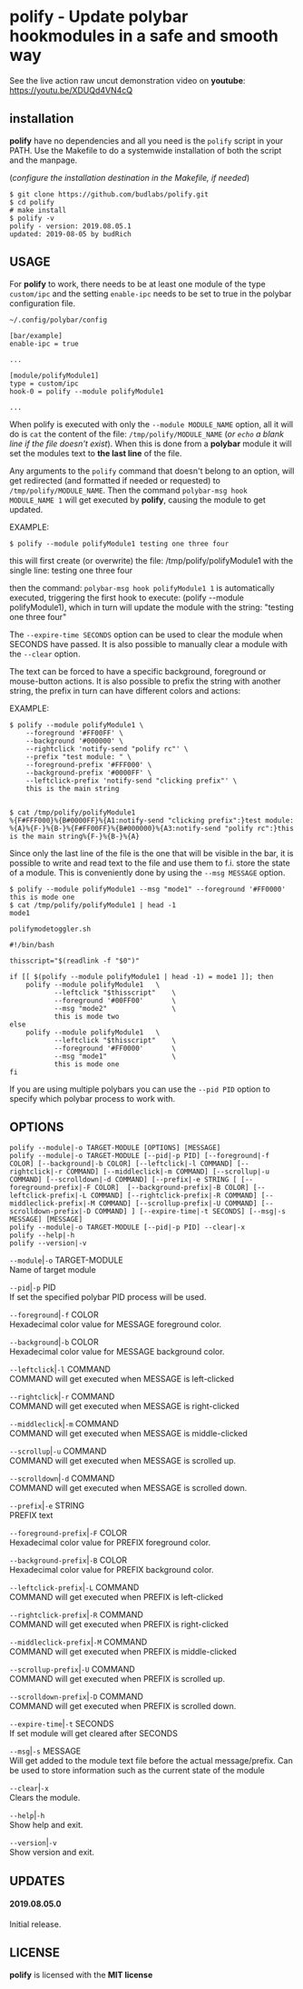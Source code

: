 # polify - Update polybar hookmodules in a safe and smooth way 

See the live action raw uncut demonstration video on
**youtube**: <https://youtu.be/XDUQd4VN4cQ>

## installation

**polify** have no dependencies and all you need is the
`polify` script in your PATH. Use the Makefile to do a
systemwide installation of both the script and the manpage.  

(*configure the installation destination in the Makefile,
if needed*)

```
$ git clone https://github.com/budlabs/polify.git
$ cd polify
# make install
$ polify -v
polify - version: 2019.08.05.1
updated: 2019-08-05 by budRich
```

USAGE
-----

For **polify** to work, there needs to be at least one
module of the type `custom/ipc` and the setting `enable-ipc`
needs to be set to true in the polybar configuration file.  

`~/.config/polybar/config`  
```
[bar/example]
enable-ipc = true

...

[module/polifyModule1]
type = custom/ipc
hook-0 = polify --module polifyModule1

...
```


When polify is executed with only the `--module
MODULE_NAME` option, all it will do is `cat` the content of
the file: `/tmp/polify/MODULE_NAME` (*or `echo` a blank line
if the file doesn't exist*). When this is done from a
**polybar** module it will set the modules text to **the
last line** of the file.  

Any arguments to the `polify` command that doesn't belong
to an option, will get redirected (and formatted if needed
or requested) to `/tmp/polify/MODULE_NAME`. Then the command
`polybar-msg hook MODULE_NAME 1` will get executed by
**polify**, causing the module to get updated.

EXAMPLE:  

```
$ polify --module polifyModule1 testing one three four
```


this will first create (or overwrite) the file:
/tmp/polify/polifyModule1 with the single line: testing one
three four

then the command: `polybar-msg hook polifyModule1 1` is
automatically executed, triggering the first hook to
execute: (polify --module polifyModule1), which in turn will
update the module with the string: "testing one three four"


The `--expire-time SECONDS` option can be used to clear the
module when SECONDS have passed. It is also possible to
manually clear a module with the `--clear` option.  

The text can be forced to have a specific background,
foreground or mouse-button actions. It is also possible to
prefix the string with another string, the prefix in turn
can have different colors and actions:  

EXAMPLE:  

```
$ polify --module polifyModule1 \
    --foreground '#FF00FF' \
    --background '#000000' \
    --rightclick 'notify-send "polify rc"' \
    --prefix "test module: " \
    --foreground-prefix '#FFF000' \
    --background-prefix '#0000FF' \
    --leftclick-prefix 'notify-send "clicking prefix"' \
    this is the main string


$ cat /tmp/polify/polifyModule1
%{F#FFF000}%{B#0000FF}%{A1:notify-send "clicking prefix":}test module: %{A}%{F-}%{B-}%{F#FF00FF}%{B#000000}%{A3:notify-send "polify rc":}this is the main string%{F-}%{B-}%{A}
```


Since only the last line of the file is the one that will
be visible in the bar, it is possible to write and read text
to the file and use them to f.i. store the state of a
module. This is conveniently done by using the `--msg
MESSAGE` option.

```
$ polify --module polifyModule1 --msg "mode1" --foreground '#FF0000' this is mode one
$ cat /tmp/polify/polifyModule1 | head -1
mode1
```


`polifymodetoggler.sh`  

``` shell
#!/bin/bash

thisscript="$(readlink -f "$0")"

if [[ $(polify --module polifyModule1 | head -1) = mode1 ]]; then
    polify --module polifyModule1   \
           --leftclick "$thisscript"    \
           --foreground '#00FF00'       \
           --msg "mode2"                \
           this is mode two
else 
    polify --module polifyModule1   \
           --leftclick "$thisscript"    \
           --foreground '#FF0000'       \
           --msg "mode1"                \
           this is mode one
fi
```


If you are using multiple polybars you can use the `--pid PID` option to specify which polybar process to work with.  


OPTIONS
-------

```
polify --module|-o TARGET-MODULE [OPTIONS] [MESSAGE]
polify --module|-o TARGET-MODULE [--pid|-p PID] [--foreground|-f COLOR] [--background|-b COLOR] [--leftclick|-l COMMAND] [--rightclick|-r COMMAND] [--middleclick|-m COMMAND] [--scrollup|-u COMMAND] [--scrolldown|-d COMMAND] [--prefix|-e STRING [ [--foreground-prefix|-F COLOR]  [--background-prefix|-B COLOR] [--leftclick-prefix|-L COMMAND] [--rightclick-prefix|-R COMMAND] [--middleclick-prefix|-M COMMAND] [--scrollup-prefix|-U COMMAND] [--scrolldown-prefix|-D COMMAND] ] [--expire-time|-t SECONDS] [--msg|-s MESSAGE] [MESSAGE]
polify --module|-o TARGET-MODULE [--pid|-p PID] --clear|-x
polify --help|-h
polify --version|-v
```


`--module`|`-o` TARGET-MODULE  
Name of target module

`--pid`|`-p` PID  
If set the specified polybar PID process will be used.

`--foreground`|`-f` COLOR  
Hexadecimal color value for MESSAGE foreground color.

`--background`|`-b` COLOR  
Hexadecimal color value for MESSAGE background color.

`--leftclick`|`-l` COMMAND  
COMMAND will get executed when MESSAGE is left-clicked

`--rightclick`|`-r` COMMAND  
COMMAND will get executed when MESSAGE is right-clicked

`--middleclick`|`-m` COMMAND  
COMMAND will get executed when MESSAGE is middle-clicked

`--scrollup`|`-u` COMMAND  
COMMAND will get executed when MESSAGE is scrolled up.

`--scrolldown`|`-d` COMMAND  
COMMAND will get executed when MESSAGE is scrolled down.

`--prefix`|`-e` STRING  
PREFIX text

`--foreground-prefix`|`-F` COLOR  
Hexadecimal color value for PREFIX foreground color.

`--background-prefix`|`-B` COLOR  
Hexadecimal color value for PREFIX background color.

`--leftclick-prefix`|`-L` COMMAND  
COMMAND will get executed when PREFIX is left-clicked

`--rightclick-prefix`|`-R` COMMAND  
COMMAND will get executed when PREFIX is right-clicked

`--middleclick-prefix`|`-M` COMMAND  
COMMAND will get executed when PREFIX is middle-clicked

`--scrollup-prefix`|`-U` COMMAND  
COMMAND will get executed when PREFIX is scrolled up.

`--scrolldown-prefix`|`-D` COMMAND  
COMMAND will get executed when PREFIX is scrolled down.

`--expire-time`|`-t` SECONDS  
If set module will get cleared after SECONDS

`--msg`|`-s` MESSAGE  
Will get added to the module text file before the actual
message/prefix. Can be used to store information such as the
current state of the module

`--clear`|`-x`  
Clears the module.

`--help`|`-h`  
Show help and exit.

`--version`|`-v`  
Show version and exit.

UPDATES
-------

#### 2019.08.05.0

Initial release.



LICENSE
-------

**polify** is licensed with the **MIT license**


